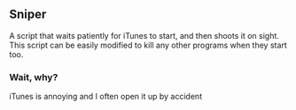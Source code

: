 ## Sniper

A script that waits patiently for iTunes to start, and then shoots it on sight. This script can be easily modified to kill any other programs when they start too. 

### Wait, why?

iTunes is annoying and I often open it up by accident
